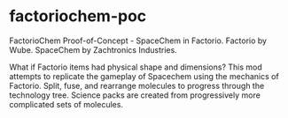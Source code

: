 # factoriochem-poc
FactorioChem Proof-of-Concept - SpaceChem in Factorio. Factorio by Wube. SpaceChem by Zachtronics Industries.

What if Factorio items had physical shape and dimensions? This mod attempts to replicate the gameplay of Spacechem using the mechanics of Factorio. Split, fuse, and rearrange molecules to progress through the technology tree. Science packs are created from progressively more complicated sets of molecules.
